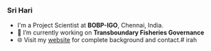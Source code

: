 ### Sri Hari

-  I'm a Project Scientist at **BOBP-IGO**, Chennai, India.
- 🔭 I’m currently working on **Transboundary Fisheries Governance**
- 🌐 Visit my [website](https://https://hackweek-itcoocean.github.io//) for complete background and contact.# irah
